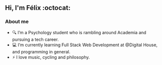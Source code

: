 ## Hi, I'm Félix :octocat:

### About me

- 🔍 I’m a Psychology student who is rambling around Academia and pursuing a tech career. 
- 💻 I’m currently learning Full Stack Web Development at @Digital House, and programming in general.
- ⚡ I love music, cycling and philosophy. 
